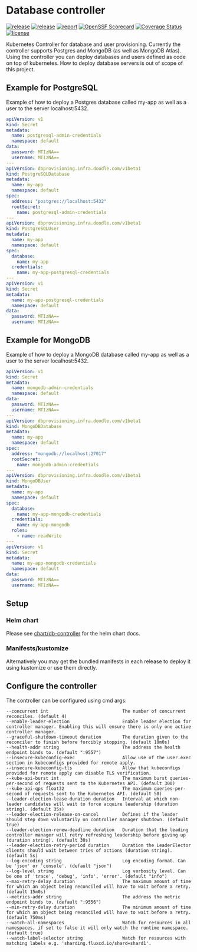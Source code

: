 # Database controller

[![release](https://img.shields.io/github/release/DoodleScheduling/db-controller/all.svg)](https://github.com/DoodleScheduling/db-controller/releases)
[![release](https://github.com/doodlescheduling/db-controller/actions/workflows/release.yaml/badge.svg)](https://github.com/doodlescheduling/db-controller/actions/workflows/release.yaml)
[![report](https://goreportcard.com/badge/github.com/DoodleScheduling/db-controller)](https://goreportcard.com/report/github.com/DoodleScheduling/db-controller)
[![OpenSSF Scorecard](https://api.securityscorecards.dev/projects/github.com/DoodleScheduling/growthbook-controller/badge)](https://api.securityscorecards.dev/projects/github.com/DoodleScheduling/growthbook-controller)
[![Coverage Status](https://coveralls.io/repos/github/DoodleScheduling/db-controller/badge.svg?branch=master)](https://coveralls.io/github/DoodleScheduling/db-controller?branch=master)
[![license](https://img.shields.io/github/license/DoodleScheduling/db-controller.svg)](https://github.com/DoodleScheduling/db-controller/blob/master/LICENSE)

Kubernetes Controller for database and user provisioning.
Currently the controller supports Postgres and MongoDB (as well as MongoDB Atlas).
Using the controller you can deploy databases and users defined as code on top of kubernetes.
How to deploy database servers is out of scope of this project.

## Example for PostgreSQL

Example of how to deploy a Postgres database called my-app as well as a user to the server localhost:5432.

```yaml
apiVersion: v1
kind: Secret
metadata:
  name: postgresql-admin-credentials
  namespace: default
data:
  password: MTIzNA==
  username: MTIzNA==
---
apiVersion: dbprovisioning.infra.doodle.com/v1beta1
kind: PostgreSQLDatabase
metadata:
  name: my-app
  namespace: default
spec:
  address: "postgres://localhost:5432"
  rootSecret:
    name: postgresql-admin-credentials
---
apiVersion: dbprovisioning.infra.doodle.com/v1beta1
kind: PostgreSQLUser
metadata:
  name: my-app
  namespace: default
spec:
  database:
    name: my-app
  credentials:
    name: my-app-postgresql-credentials
---
apiVersion: v1
kind: Secret
metadata:
  name: my-app-postgresql-credentials
  namespace: default
data:
  password: MTIzNA==
  username: MTIzNA==
```

## Example for MongoDB

Example of how to deploy a MongoDB database called my-app as well as a user to the server localhost:5432.

```yaml
apiVersion: v1
kind: Secret
metadata:
  name: mongodb-admin-credentials
  namespace: default
data:
  password: MTIzNA==
  username: MTIzNA==
---
apiVersion: dbprovisioning.infra.doodle.com/v1beta1
kind: MongoDBDatabase
metadata:
  name: my-app
  namespace: default
spec:
  address: "mongodb://localhost:27017"
  rootSecret:
    name: mongodb-admin-credentials
---
apiVersion: dbprovisioning.infra.doodle.com/v1beta1
kind: MongoDBUser
metadata:
  name: my-app
  namespace: default
spec:
  database:
    name: my-app-mongodb-credentials
  credentials:
    name: my-app-mongodb
  roles:
    - name: readWrite
---
apiVersion: v1
kind: Secret
metadata:
  name: my-app-mongodb-credentials
  namespace: default
data:
  password: MTIzNA==
  username: MTIzNA==
```

## Setup

### Helm chart

Please see [chart/db-controller](https://github.com/DoodleScheduling/db-controller) for the helm chart docs.

### Manifests/kustomize

Alternatively you may get the bundled manifests in each release to deploy it using kustomize or use them directly.

## Configure the controller

The controller can be configured using cmd args:
```
--concurrent int                            The number of concurrent reconciles. (default 4)
--enable-leader-election                    Enable leader election for controller manager. Enabling this will ensure there is only one active controller manager.
--graceful-shutdown-timeout duration        The duration given to the reconciler to finish before forcibly stopping. (default 10m0s)
--health-addr string                        The address the health endpoint binds to. (default ":9557")
--insecure-kubeconfig-exec                  Allow use of the user.exec section in kubeconfigs provided for remote apply.
--insecure-kubeconfig-tls                   Allow that kubeconfigs provided for remote apply can disable TLS verification.
--kube-api-burst int                        The maximum burst queries-per-second of requests sent to the Kubernetes API. (default 300)
--kube-api-qps float32                      The maximum queries-per-second of requests sent to the Kubernetes API. (default 50)
--leader-election-lease-duration duration   Interval at which non-leader candidates will wait to force acquire leadership (duration string). (default 35s)
--leader-election-release-on-cancel         Defines if the leader should step down voluntarily on controller manager shutdown. (default true)
--leader-election-renew-deadline duration   Duration that the leading controller manager will retry refreshing leadership before giving up (duration string). (default 30s)
--leader-election-retry-period duration     Duration the LeaderElector clients should wait between tries of actions (duration string). (default 5s)
--log-encoding string                       Log encoding format. Can be 'json' or 'console'. (default "json")
--log-level string                          Log verbosity level. Can be one of 'trace', 'debug', 'info', 'error'. (default "info")
--max-retry-delay duration                  The maximum amount of time for which an object being reconciled will have to wait before a retry. (default 15m0s)
--metrics-addr string                       The address the metric endpoint binds to. (default ":9556")
--min-retry-delay duration                  The minimum amount of time for which an object being reconciled will have to wait before a retry. (default 750ms)
--watch-all-namespaces                      Watch for resources in all namespaces, if set to false it will only watch the runtime namespace. (default true)
--watch-label-selector string               Watch for resources with matching labels e.g. 'sharding.fluxcd.io/shard=shard1'.
```
